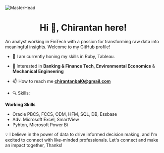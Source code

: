 ![MasterHead](https://i.pinimg.com/originals/6f/a6/2f/6fa62f316d155c5f56a9ca283cd06741.png)
<h1 align="center">Hi 👋, Chirantan here!</h1>
An analyst working in FinTech with a passion for transforming raw data into meaningful insights. Welcome to my GitHub profile!

- 🌱 I am currently honing my skills in Ruby, Tableau.

- 💬 Interested in **Banking & Finance Tech**, **Environmental Economics** & **Mechanical Engineering** 

- 📫 How to reach me **chirantanbal0@gmail.com**

- 🔍 Skills:

**Working Skills**
- Oracle PBCS, FCCS, ODM, HFM, SQL, DB, Essbase
- Adv. Microsoft Excel, SmartView
- Pyhton, Microsoft Power Bi

💡 I believe in the power of data to drive informed decision making, and I'm excited to connect with like-minded professionals. Let's connect and make an impact together, Thanks!
